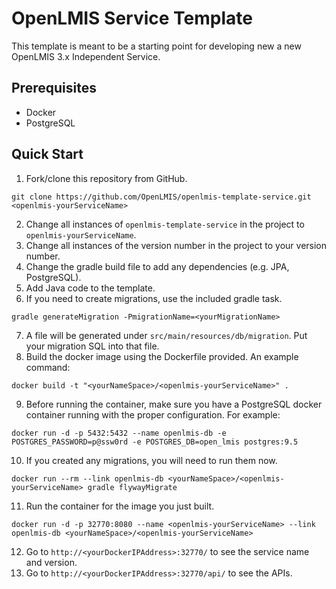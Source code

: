 # OpenLMIS Service Template
This template is meant to be a starting point for developing new a new OpenLMIS 3.x Independent Service.

## Prerequisites
* Docker
* PostgreSQL

## Quick Start
1. Fork/clone this repository from GitHub.

 ```
 git clone https://github.com/OpenLMIS/openlmis-template-service.git <openlmis-yourServiceName>
 ```
2. Change all instances of `openlmis-template-service` in the project to `openlmis-yourServiceName`.
3. Change all instances of the version number in the project to your version number.
4. Change the gradle build file to add any dependencies (e.g. JPA, PostgreSQL).
5. Add Java code to the template.
6. If you need to create migrations, use the included gradle task.

 ```
 gradle generateMigration -PmigrationName=<yourMigrationName>
 ```

7. A file will be generated under `src/main/resources/db/migration`. Put your migration SQL into that file.
8. Build the docker image using the Dockerfile provided. An example command:

 ```
 docker build -t "<yourNameSpace>/<openlmis-yourServiceName>" .
 ```

9. Before running the container, make sure you have a PostgreSQL docker container running with the proper configuration. For example:

 ```
 docker run -d -p 5432:5432 --name openlmis-db -e POSTGRES_PASSWORD=p@ssw0rd -e POSTGRES_DB=open_lmis postgres:9.5
 ```

10. If you created any migrations, you will need to run them now.

 ```
 docker run --rm --link openlmis-db <yourNameSpace>/<openlmis-yourServiceName> gradle flywayMigrate
 ```

11. Run the container for the image you just built.

 ```
 docker run -d -p 32770:8080 --name <openlmis-yourServiceName> --link openlmis-db <yourNameSpace>/<openlmis-yourServiceName>
 ```

12. Go to `http://<yourDockerIPAddress>:32770/` to see the service name and version.
13. Go to `http://<yourDockerIPAddress>:32770/api/` to see the APIs.
